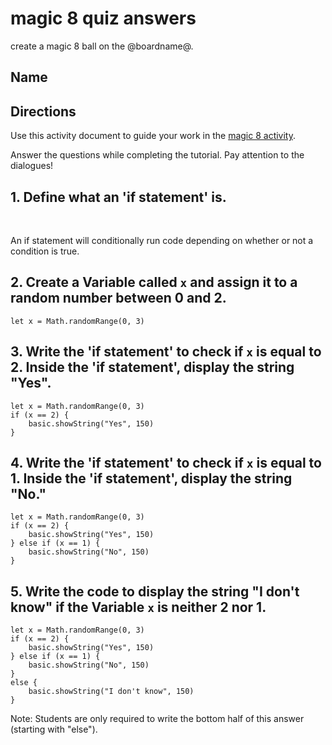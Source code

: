 # magic 8 quiz answers

create a magic 8 ball on the @boardname@.

## Name

## Directions

Use this activity document to guide your work in the [magic 8 activity](/lessons/magic-8/activity).

Answer the questions while completing the tutorial. Pay attention to the dialogues!

## 1. Define what an 'if statement' is.

<br />

An if statement will conditionally run code depending on whether or not a condition is true.

## 2. Create a Variable called ``x`` and assign it to a random number between 0 and 2.

```blocks
let x = Math.randomRange(0, 3)
```

## 3. Write the 'if statement' to check if ``x`` is equal to 2. Inside the 'if statement', display the string "Yes".

```blocks
let x = Math.randomRange(0, 3)
if (x == 2) {
    basic.showString("Yes", 150)
}
```

## 4. Write the 'if statement' to check if ``x`` is equal to 1. Inside the 'if statement', display the string "No."

```blocks
let x = Math.randomRange(0, 3)
if (x == 2) {
    basic.showString("Yes", 150)
} else if (x == 1) {
    basic.showString("No", 150)
}
```

## 5. Write the code to display the string "I don't know" if the Variable ``x`` is neither 2 nor 1.

```blocks
let x = Math.randomRange(0, 3)
if (x == 2) {
    basic.showString("Yes", 150)
} else if (x == 1) {
    basic.showString("No", 150)
}
else {
    basic.showString("I don't know", 150)
}
```

Note: Students are only required to write the bottom half of this answer (starting with "else").

